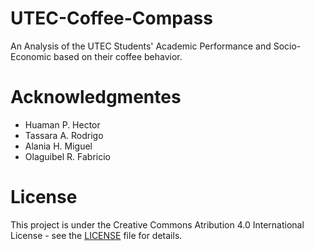 # UTEC-Coffee-Compass
An Analysis of the UTEC Students' Academic Performance and Socio-Economic based on their coffee behavior.

# Acknowledgmentes
- Huaman P. Hector
- Tassara A. Rodrigo
- Alania H. Miguel
- Olaguibel R. Fabricio
# License
This project is under the Creative Commons Atribution 4.0 International License - see the [LICENSE](LICENSE) file for details.
